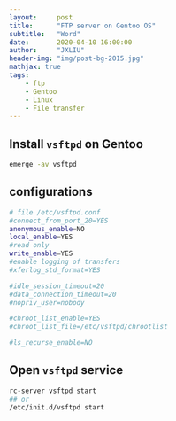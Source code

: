 ```yaml
---
layout:     post
title:      "FTP server on Gentoo OS"
subtitle:   "Word"
date:       2020-04-10 16:00:00
author:     "JXLIU"
header-img: "img/post-bg-2015.jpg"
mathjax: true
tags:
    - ftp
    - Gentoo
    - Linux
    - File transfer
---
```


## Install `vsftpd` on Gentoo

```bash
emerge -av vsftpd
```

## configurations
```bash
# file /etc/vsftpd.conf
#connect_from_port_20=YES
anonymous_enable=NO
local_enable=YES
#read only
write_enable=YES
#enable logging of transfers
#xferlog_std_format=YES

#idle_session_timeout=20
#data_connection_timeout=20
#nopriv_user=nobody

#chroot_list_enable=YES
#chroot_list_file=/etc/vsftpd/chrootlist

#ls_recurse_enable=NO
```

## Open `vsftpd` service
```bash
rc-server vsftpd start
## or
/etc/init.d/vsftpd start
```
